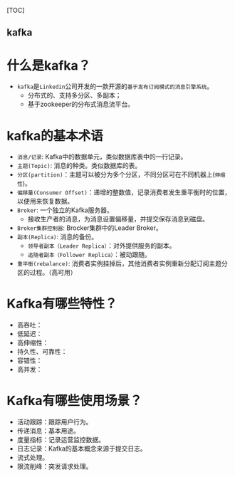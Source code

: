 [TOC]

kafka
---

# 什么是kafka？
* `kafka`是`Linkedin`公司开发的一款开源的`基于发布订阅模式的消息引擎系统`。
  * 分布式的、支持多分区、多副本；
  * 基于zookeeper的分布式消息流平台。

# kafka的基本术语
* `消息/记录`: Kafka中的数据单元，类似数据库表中的一行记录。
* `主题(Topic)`: 消息的种类。类似数据库的表。
* `分区(partition)`：主题可以被分为多个分区，不同分区可在不同机器上(`伸缩性`)。
* `偏移量(Consumer Offset)`：递增的整数值，记录消费者发生重平衡时的位置，以便用来恢复数据。
* `Broker`: 一个独立的Kafka服务器。
  * 接收生产者的消息，为消息设置偏移量，并提交保存消息到磁盘。
* `Broker集群控制器`: Brocker集群中的Leader Broker。
* `副本(Replica)`: 消息的备份。
  * `领导者副本（Leader Replica）`：对外提供服务的副本。
  * `追随者副本（Follower Replica）`：被动跟随。
* `重平衡(rebalance)`: 消费者实例挂掉后，其他消费者实例重新分配订阅主题分区的过程。（高可用）

# Kafka有哪些特性？
* 高吞吐：
* 低延迟：
* 高伸缩性：
* 持久性、可靠性：
* 容错性：
* 高并发：

# Kafka有哪些使用场景？
* 活动跟踪：跟踪用户行为。
* 传递消息：基本用途。
* 度量指标：记录运营监控数据。
* 日志记录：Kafka的基本概念来源于提交日志。
* 流式处理。
* 限流削峰：突发请求处理。

